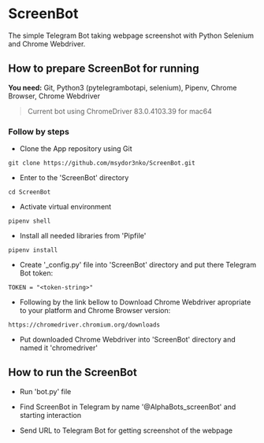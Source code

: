 # ScreenBot
The simple Telegram Bot taking webpage screenshot with Python Selenium and Chrome Webdriver.

## How to prepare ScreenBot for running

**You need:** Git, Python3 (pytelegrambotapi, selenium), Pipenv, Chrome Browser, Chrome Webdriver
> Current bot using ChromeDriver 83.0.4103.39 for mac64

### Follow by steps

* Clone the App repository using Git

`git clone https://github.com/msydor3nko/ScreenBot.git`

* Enter to the 'ScreenBot' directory

`cd ScreenBot`

* Activate virtual environment

`pipenv shell`

* Install all needed libraries from 'Pipfile'

`pipenv install`

* Create '_config.py' file into 'ScreenBot' directory and put there Telegram Bot token:

`TOKEN = "<token-string>"`

* Following by the link bellow to Download Chrome Webdriver apropriate to your platform and Chrome Browser version:

`https://chromedriver.chromium.org/downloads`

* Put downloaded Chrome Webdriver into 'ScreenBot' directory and named it 'chromedriver'

## How to run the ScreenBot

* Run 'bot.py' file

* Find ScreenBot in Telegram by name '@AlphaBots_screenBot' and starting interaction

* Send URL to Telegram Bot for getting screenshot of the webpage
